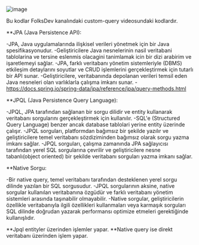![image](https://github.com/IlkerYelekcioglu/custom-query/assets/53173162/e5c92bd9-4ad6-40d0-922f-973cb52df23d)


Bu kodlar FolksDev kanalındaki custom-query videosundaki kodlardır.

**JPA (Java Persistence API):

-JPA, Java uygulamalarında ilişkisel verileri yönetmek için bir Java spesifikasyonudur.
-Geliştiricilere Java nesnelerinin nasil veritabani tablolarina ve tersine eslenmis olacagini tanimlamak icin bir dizi arabirim ve işaretlemeyi sağlar.
-JPA, farklı veritabanı yönetim sistemleriyle (DBMS) etkileşim detaylarını soyutlar ve CRUD işlemlerini gerçekleştirmek için tutarlı bir API sunar.
-Geliştiricilere, veritabanında depolanan verileri temsil eden Java nesneleri olan varlıklarla çalışma imkanı sunar.
-https://docs.spring.io/spring-data/jpa/reference/jpa/query-methods.html 
 
**JPQL (Java Persistence Query Language):

-JPQL, JPA tarafından sağlanan bir sorgu dilidir ve entity kullanarak veritabanı sorgularını gerçekleştirmek için kullanılır.
-SQL'e (Structured Query Language) benzer ancak database tablolari yerine entity üzerinde çalışır.
-JPQL sorguları, platformdan bağımsız bir şekilde yazılır ve geliştiricilere temel veritabanı sözdiziminden bağımsız olarak sorgu yazma imkanı sağlar.
-JPQL sorguları, çalışma zamanında JPA sağlayıcısı tarafından yerel SQL sorgularına çevrilir ve geliştiricilere nesne tabanlı(object oriented) bir şekilde veritabanı sorguları yazma imkanı sağlar.

**Native Sorgu:

-Bir native query, temel veritabanı tarafından desteklenen yerel sorgu dilinde yazılan bir SQL sorgusudur.
-JPQL sorgularının aksine, native sorgular kullanılan veritabanına özgüdür ve farklı veritabanı yönetim sistemleri arasında taşınabilir olmayabilir.
-Native sorgular, geliştiricilerin özellikle veritabanıyla ilgili özellikleri kullanmaları veya karmaşık sorguları SQL dilinde doğrudan yazarak performansı optimize etmeleri gerektiğinde kullanışlıdır.


**Jpql entityler üzerinden işlemler yapar.
**Native query ise direkt veritabanı üzerinden işlem yapar.
